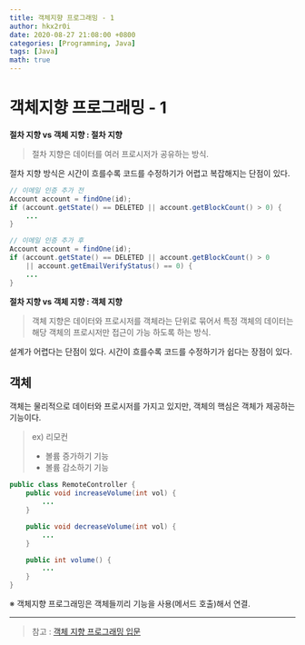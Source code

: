 ```yaml
---
title: 객체지향 프로그래밍 - 1
author: hkx2r0i
date: 2020-08-27 21:08:00 +0800
categories: [Programming, Java]
tags: [Java]
math: true
---
```


# 객체지향 프로그래밍 - 1

**절차 지향 vs 객체 지향 : 절차 지향**

> 절차 지향은 데이터를 여러 프로시저가 공유하는 방식.

절차 지향 방식은 시간이 흐를수록 코드를 수정하기가 어렵고 복잡해지는 단점이 있다.

```java
// 이메일 인증 추가 전
Account account = findOne(id);
if (account.getState() == DELETED || account.getBlockCount() > 0) {
    ...
}

// 이메일 인증 추가 후
Account account = findOne(id);
if (account.getState() == DELETED || account.getBlockCount() > 0
    || account.getEmailVerifyStatus() == 0) {
    ...
}
```

**절차 지향 vs 객체 지향 : 객체 지향**

> 객체 지향은 데이터와 프로시저를 객체라는 단위로 묶어서 특정 객체의 데이터는 해당 객체의 프로시저만 접근이 가능 하도록 하는 방식.

설계가 어렵다는 단점이 있다. 시간이 흐를수록 코드를 수정하기가 쉽다는 장점이 있다.

## 객체

객체는 물리적으로 데이터와 프로시저를 가지고 있지만, 객체의 핵심은 객체가 제공하는 기능이다.

> ex) 리모컨
> - 볼륨 증가하기 기능
> - 볼륨 감소하기 기능

```java
public class RemoteController {
    public void increaseVolume(int vol) {
        ...
    }

    public void decreaseVolume(int vol) {
        ...
    }

    public int volume() {
        ...
    }
}
```

※ 객체지향 프로그래밍은 객체들끼리 기능을 사용(메서드 호출)해서 연결.

---
> 참고 : [객체 지향 프로그래밍 입문](https://www.inflearn.com/course/%EA%B0%9D%EC%B2%B4-%EC%A7%80%ED%96%A5-%ED%94%84%EB%A1%9C%EA%B7%B8%EB%9E%98%EB%B0%8D-%EC%9E%85%EB%AC%B8)